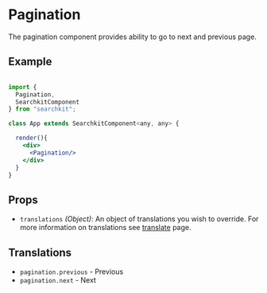 # Pagination
The pagination component provides ability to go to next and previous page.

## Example

```jsx

import {
  Pagination,
  SearchkitComponent
} from "searchkit";

class App extends SearchkitComponent<any, any> {

  render(){
    <div>
      <Pagination/>
    </div>
  }
}
```

## Props
- `translations` *(Object)*: An object of translations you wish to override. For more information on translations see [translate](../../core/Translate.md) page.

## Translations
- `pagination.previous` - Previous
- `pagination.next` - Next
